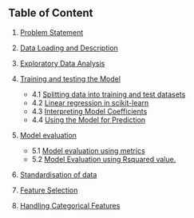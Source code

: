 ## Table of Content

1. [Problem Statement](#section1)<br>
2. [Data Loading and Description](#section2)<br>
3. [Exploratory Data Analysis](#section3)<br>
4. [Training and testing the Model](#section4)<br>
    - 4.1 [Splitting data into training and test datasets](#section401)<br>
    - 4.2 [Linear regression in scikit-learn](#section402)<br>
    - 4.3 [Interpreting Model Coefficients](#section403)<br>
    - 4.4 [Using the Model for Prediction](#section404)<br>
    
5. [Model evaluation](#section5)<br>
    - 5.1 [Model evaluation using metrics](#section501)<br>
    - 5.2 [Model Evaluation using Rsquared value.](#section502)<br>
6. [Standardisation of data](#section6)<br>
7. [Feature Selection](#section7)<br>
8. [Handling Categorical Features](#section8)<br>
